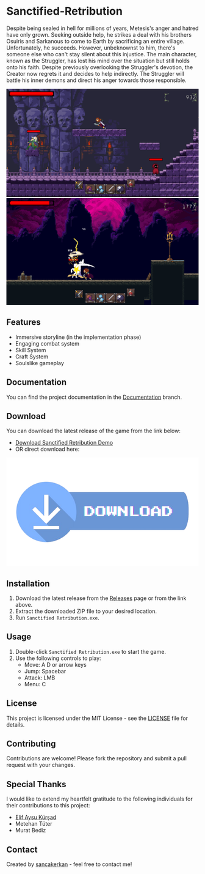 # Sanctified-Retribution

Despite being sealed in hell for millions of years, Metesis's anger and hatred have only grown. Seeking outside help, he strikes a deal with his brothers Osuiris and Sarkanous to come to Earth by sacrificing an entire village. Unfortunately, he succeeds. However, unbeknownst to him, there's someone else who can't stay silent about this injustice. The main character, known as the Struggler, has lost his mind over the situation but still holds onto his faith. Despite previously overlooking the Struggler's devotion, the Creator now regrets it and decides to help indirectly. The Struggler will battle his inner demons and direct his anger towards those responsible.

![In game image](https://github.com/sancakerkan/Sanctified-Retribution/blob/Documentation/in-game%20images/3.png)
![In game image2](https://github.com/sancakerkan/Sanctified-Retribution/blob/Documentation/in-game%20images/1.png)

## Features
- Immersive storyline (in the implementation phase)
- Engaging combat system
- Skill System
- Craft System
- Soulslike gameplay

## Documentation
You can find the project documentation in the [Documentation](https://github.com/sancakerkan/Sanctified-Retribution/tree/Documentation) branch.

## Download
You can download the latest release of the game from the link below:
- [Download Sanctified Retribution Demo](https://github.com/sancakerkan/Sanctified-Retribution/releases/tag/demo)
- OR direct download here:

  
[![Direct Downlaod](https://github.com/sancakerkan/Sanctified-Retribution/blob/Documentation/in-game%20images/DOWNLOAD-final.png)](https://github.com/sancakerkan/Sanctified-Retribution/archive/refs/tags/demo.zip)


## Installation
1. Download the latest release from the [Releases](https://github.com/sancakerkan/Sanctified-Retribution/releases) page or from the link above.
2. Extract the downloaded ZIP file to your desired location.
3. Run `Sanctified Retribution.exe`.

## Usage
1. Double-click `Sanctified Retribution.exe` to start the game.
2. Use the following controls to play:
   - Move: A D or arrow keys
   - Jump: Spacebar
   - Attack: LMB
   - Menu: C
## License

This project is licensed under the MIT License - see the [LICENSE](LICENSE) file for details.
## Contributing
Contributions are welcome! Please fork the repository and submit a pull request with your changes.

## Special Thanks
I would like to extend my heartfelt gratitude to the following individuals for their contributions to this project:
- [Elif Aysu Kürşad](https://github.com/Aysu-kursd)
- Metehan Tüter
- Murat Bediz

## Contact
Created by [sancakerkan](https://github.com/sancakerkan) - feel free to contact me!
